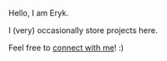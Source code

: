 Hello, I am Eryk.

I (very) occasionally store projects here.

Feel free to [connect with me](https://bio.link/krus)! :)
